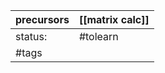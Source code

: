 | precursors | [[matrix calc]] |
| ---------- | --------------- |
| status:    | #tolearn        |
| #tags      |                 |
